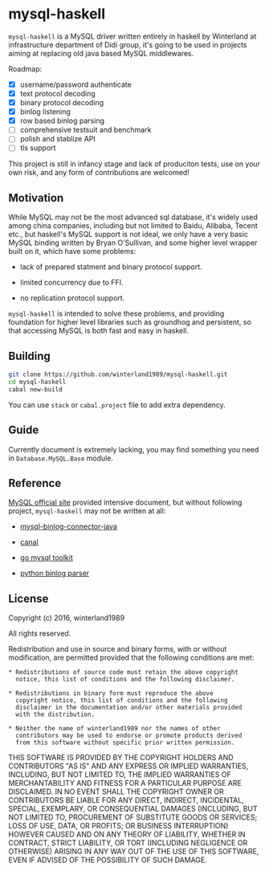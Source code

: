 mysql-haskell
=============

`mysql-haskell` is a MySQL driver written entirely in haskell by Winterland at infrastructure department of Didi group, it's going to be used in projects aiming at replacing old java based MySQL middlewares.

Roadmap:

- [x] username/password authenticate
- [x] text protocol decoding
- [x] binary protocol decoding
- [x] binlog listening
- [x] row based binlog parsing
- [ ] comprehensive testsuit and benchmark
- [ ] polish and stablize API
- [ ] tls support

This project is still in infancy stage and lack of produciton tests, use on your own risk, and any form of contributions are welcomed!

Motivation
----------

While MySQL may not be the most advanced sql database, it's widely used among china companies, including but not limited to Baidu, Alibaba, Tecent etc., but haskell's MySQL support is not ideal, we only have a very basic MySQL binding written by Bryan O'Sullivan, and some higher level wrapper built on it, which have some problems:

+ lack of prepared statment and binary protocol support.

+ limited concurrency due to FFI.

+ no replication protocol support.

`mysql-haskell` is intended to solve these problems, and providing foundation for higher level libraries such as groundhog and persistent, so that accessing MySQL is both fast and easy in haskell.

Building
--------

```bash
git clone https://github.com/winterland1989/mysql-haskell.git
cd mysql-haskell
cabal new-build
```

You can use `stack` or `cabal.project` file to add extra dependency.

Guide
-----

Currently document is extremely lacking, you may find something you need in `Database.MySQL.Base` module.

Reference
---------

[MySQL official site](https://dev.mysql.com/doc/internals/en/) provided intensive document, but without following project, `mysql-haskell` may not be written at all:

+ [mysql-binlog-connector-java](https://github.com/shyiko/mysql-binlog-connector-java)

+ [canal](https://github.com/alibaba/canal)

+ [go mysql toolkit](https://github.com/siddontang/go-mysql)

+ [python binlog parser](https://github.com/noplay/python-mysql-replication)

License
-------

Copyright (c) 2016, winterland1989

All rights reserved.

Redistribution and use in source and binary forms, with or without
modification, are permitted provided that the following conditions are met:

    * Redistributions of source code must retain the above copyright
      notice, this list of conditions and the following disclaimer.

    * Redistributions in binary form must reproduce the above
      copyright notice, this list of conditions and the following
      disclaimer in the documentation and/or other materials provided
      with the distribution.

    * Neither the name of winterland1989 nor the names of other
      contributors may be used to endorse or promote products derived
      from this software without specific prior written permission.

THIS SOFTWARE IS PROVIDED BY THE COPYRIGHT HOLDERS AND CONTRIBUTORS
"AS IS" AND ANY EXPRESS OR IMPLIED WARRANTIES, INCLUDING, BUT NOT
LIMITED TO, THE IMPLIED WARRANTIES OF MERCHANTABILITY AND FITNESS FOR
A PARTICULAR PURPOSE ARE DISCLAIMED. IN NO EVENT SHALL THE COPYRIGHT
OWNER OR CONTRIBUTORS BE LIABLE FOR ANY DIRECT, INDIRECT, INCIDENTAL,
SPECIAL, EXEMPLARY, OR CONSEQUENTIAL DAMAGES (INCLUDING, BUT NOT
LIMITED TO, PROCUREMENT OF SUBSTITUTE GOODS OR SERVICES; LOSS OF USE,
DATA, OR PROFITS; OR BUSINESS INTERRUPTION) HOWEVER CAUSED AND ON ANY
THEORY OF LIABILITY, WHETHER IN CONTRACT, STRICT LIABILITY, OR TORT
(INCLUDING NEGLIGENCE OR OTHERWISE) ARISING IN ANY WAY OUT OF THE USE
OF THIS SOFTWARE, EVEN IF ADVISED OF THE POSSIBILITY OF SUCH DAMAGE.
